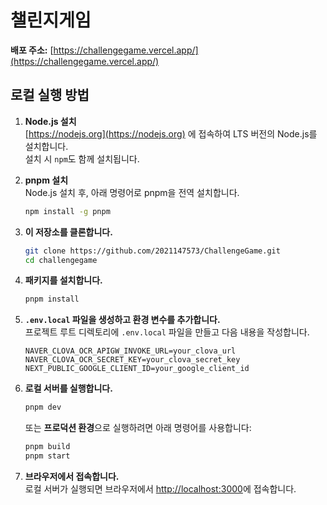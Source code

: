 # 챌린지게임

**배포 주소:** [https://challengegame.vercel.app/](https://challengegame.vercel.app/)

## 로컬 실행 방법

1. **Node.js 설치**  
   [https://nodejs.org](https://nodejs.org) 에 접속하여 LTS 버전의 Node.js를 설치합니다.  
   설치 시 `npm`도 함께 설치됩니다.

2. **pnpm 설치**  
   Node.js 설치 후, 아래 명령어로 pnpm을 전역 설치합니다.

   ```bash
   npm install -g pnpm
   ```

3. **이 저장소를 클론합니다.**

   ```bash
   git clone https://github.com/2021147573/ChallengeGame.git
   cd challengegame
   ```

4. **패키지를 설치합니다.**

   ```bash
   pnpm install
   ```

5. **`.env.local` 파일을 생성하고 환경 변수를 추가합니다.**  
   프로젝트 루트 디렉토리에 `.env.local` 파일을 만들고 다음 내용을 작성합니다.

   ```
   NAVER_CLOVA_OCR_APIGW_INVOKE_URL=your_clova_url
   NAVER_CLOVA_OCR_SECRET_KEY=your_clova_secret_key
   NEXT_PUBLIC_GOOGLE_CLIENT_ID=your_google_client_id
   ```

6. **로컬 서버를 실행합니다.**

   ```bash
   pnpm dev
   ```

   또는 **프로덕션 환경**으로 실행하려면 아래 명령어를 사용합니다:

   ```bash
   pnpm build
   pnpm start
   ```

7. **브라우저에서 접속합니다.**  
   로컬 서버가 실행되면 브라우저에서 [http://localhost:3000](http://localhost:3000)에 접속합니다.
